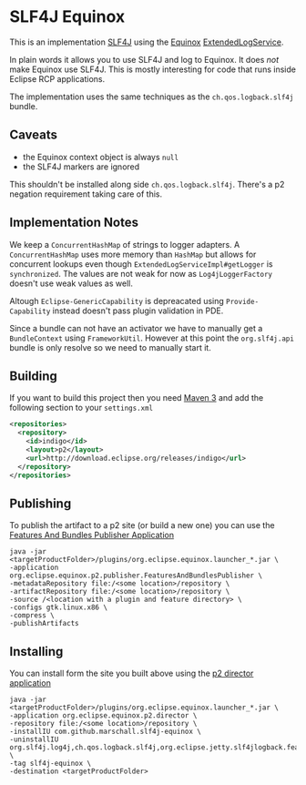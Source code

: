SLF4J Equinox
=============
This is an implementation [SLF4J](http://www.slf4j.org/) using the [Equinox](http://www.eclipse.org/equinox/) [ExtendedLogService](https://bugs.eclipse.org/bugs/show_bug.cgi?id=260672).

In plain words it allows you to use SLF4J and log to Equinox. It does _not_ make Equinox use SLF4J. This is mostly interesting for code that runs inside Eclipse RCP applications.

The implementation uses the same techniques as the <code>ch.qos.logback.slf4j</code> bundle.

Caveats
-------
 * the Equinox context object is always <code>null</code>
 * the SLF4J markers are ignored

This shouldn't be installed along side <code>ch.qos.logback.slf4j</code>. There's a p2 negation requirement taking care of this.

Implementation Notes
--------------------
We keep a <code>ConcurrentHashMap</code> of strings to logger adapters. A <code>ConcurrentHashMap</code> uses more memory than <code>HashMap</code> but allows for concurrent lookups even though <code>ExtendedLogServiceImpl#getLogger</code> is <code>synchronized</code>. The values are not weak for now as <code>Log4jLoggerFactory</code> doesn't use weak values as well.

Altough <code>Eclipse-GenericCapability</code> is depreacated using <code>Provide-Capability</code> instead doesn't pass plugin validation in PDE.

Since a bundle can not have an activator we have to manually get a <code>BundleContext</code> using <code>FrameworkUtil</code>. However at this point the <code>org.slf4j.api</code> bundle is only resolve so we need to manually start it.

Building
--------
If you want to build this project then you need [Maven 3](http://maven.apache.org/) and add the following section to your <code>settings.xml</code>

```xml
<repositories>
  <repository>
    <id>indigo</id>
    <layout>p2</layout>
    <url>http://download.eclipse.org/releases/indigo</url>
  </repository>
</repositories>
```

Publishing
----------
To publish the artifact to a p2 site (or build a new one) you can use the [Features And Bundles Publisher Application](http://wiki.eclipse.org/Equinox/p2/Publisher#Features_And_Bundles_Publisher_Application)
```
java -jar <targetProductFolder>/plugins/org.eclipse.equinox.launcher_*.jar \
-application org.eclipse.equinox.p2.publisher.FeaturesAndBundlesPublisher \
-metadataRepository file:/<some location>/repository \
-artifactRepository file:/<some location>/repository \
-source /<location with a plugin and feature directory> \
-configs gtk.linux.x86 \
-compress \
-publishArtifacts
```

Installing
----------
You can install form the site you built above using the [p2 director application](http://help.eclipse.org/indigo/index.jsp?topic=/org.eclipse.platform.doc.isv/guide/p2_director.html)
```
java -jar <targetProductFolder>/plugins/org.eclipse.equinox.launcher_*.jar \
-application org.eclipse.equinox.p2.director \
-repository file:/<some location>/repository \
-installIU com.github.marschall.slf4j-equinox \
-uninstallIU org.slf4j.log4j,ch.qos.logback.slf4j,org.eclipse.jetty.slf4jlogback.feature.group,org.eclipse.jetty.sdk.feature.group \
-tag slf4j-equinox \
-destination <targetProductFolder>
```

